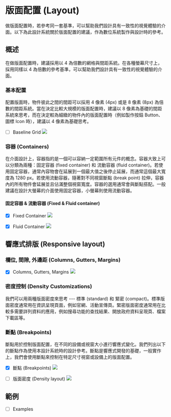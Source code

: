 # 版面配置 (Layout)

做版面配置時，若參考同一套基準，可以幫助我們設計具有一致性的視覺體驗的介面。以下為此設計系統關於版面配置的建議，作為數位系統製作與設計時的參考。

## 概述 

在做版面配置時，建議採用以 4 為倍數的網格與間距系統。在各種螢幕尺寸上，採用同樣以 4 為倍數的參考基準，可以幫助我們設計具有一致性的視覺體驗的介面。

### 基本配置

配置版面時，物件彼此之間的間距可以採用 4 像素 (4px) 或是 8 像素 (8px) 為倍數的間距系統。當在決定比較大規模的版面配置時，建議以 8 像素為基礎的間距系統來思考，而在決定較為細緻的物件內的版面配置時（例如製作按鈕 Button、圖標 Icon 時），建議以 4 像素為基礎思考。

- [ ] Baseline Grid
![](https://i.imgur.com/OaxufcA.png)


### 容器 (Containers)
在介面設計上，容器指的是一個可以容納一定範圍所有元件的概念。容器大致上可以分類為兩種：固定容器 (fixed container) 和 流動容器 (fluid container)。若使用固定容器，通常內容物會在延展到一個最大值之後停止延展，而通常這個最大寬度為 1280 px。若使用流動容器，隨著對不同視窗斷點 (break point) 拉伸，容器內的所有物件會延展並且佔滿整個視窗寬度。容器的選用通常會與斷點搭配。一般建議在設計大螢幕的介面使用固定容器，小螢幕則使用流動容器。

#### 固定容器 & 流動容器 (Fixed & Fluid container)
- [x] Fixed Container
![](https://i.imgur.com/pIUHJed.png)

- [x] Fluid Container
![](https://i.imgur.com/3zLdXcQ.png)


## 響應式排版 (Responsive layout)

### 欄位, 間隙, 外邊距 (Columns, Gutters, Margins)
- [x] Columns, Gutters, Margins
![](https://i.imgur.com/Nmw6xCr.png)


### 密度控制 (Density Customizations)
我們可以用兩種版面密度來思考 --- 標準 (standard) 和 緊密 (compact)。標準版面密度通常用在資訊呈現頁面，例如官網、活動宣傳頁。緊密版面密度通常用在比較多需要詳列資料的應用，例如搜尋功能的查找結果、開放政府資料呈現頁、檔案下載區等。

### 斷點 (Breakpoints)
斷點用於控制版面配置，在不同的設備或視窗大小進行響應式變化。我們列出以下的斷點作為使用本設計系統時的設計參考。斷點是響應式開發的基礎，一般實作上，我們會使用斷點來控制在特定尺寸視窗或設備上的版面配置。

- [x] 斷點 (Breakpoints)
![](https://i.imgur.com/bzele3T.png)

- [ ] 版面密度 (Density layout) 
![](https://i.imgur.com/JWYrjOM.png)

## 範例
- [ ] Examples





